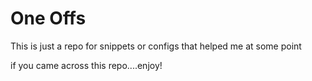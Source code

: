 # One Offs


This is just a repo for snippets or configs that helped me at some point

if you came across this repo....enjoy!
